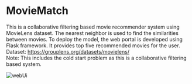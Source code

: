 # MovieMatch
This is a collaborative filtering based movie recommender system using MovieLens dataset. The nearest neighbor is used to find the similarities between movies. To deploy the model, the web portal is developed using Flask framework. It provides top five recommended movies for the user.<br>
Dataset:  https://grouplens.org/datasets/movielens/
<br>Note: This includes the cold start problem as this is a collaborative filtering based system.

![webUi](https://github.com/pramodiperera/MovieMatch/blob/main/web.PNG)
